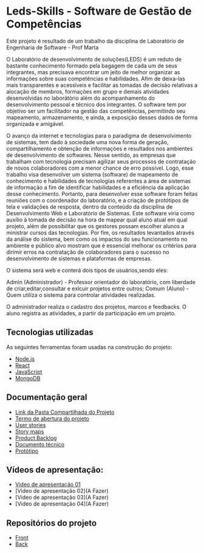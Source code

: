 # Leds-Skills -  Software de Gestão de Competências
Este projeto é resultado de um trabalho da disciplina de Laboratório de Engenharia de Software - Prof Marta 

O Laboratório de desenvolvimento de soluções(LEDS) é um reduto de bastante conhecimento formado pela bagagem de cada um de seus integrantes, mas precisava encontrar um jeito de melhor organizar as informações sobre suas competências e habilidades. Afim de deixa-las mais transparentes e acessíveis e facilitar as tomadas de decisão relativas a alocação de membros, formações em grupo e demais atividades desenvolvidas no laborátório além do acompanhamento do desenvolvimento pessoal e técnico dos integrantes. O software tem por objetivo ser um facilitador na gestão das competências, permitindo seu mapeamento, armazenamento, e ainda, a exposição desses dados de forma organizada e amigável.

O avanço da internet e tecnologias para o paradigma de desenvolvimento de sistemas, tem dado à sociedade uma nova forma de geração, compartilhamento e obtenção de informações e resultados nos ambientes de desenvolvimento de softwares. Nesse sentido, as empresas que trabalham com tecnologia precisam agilizar seus processos de contratação de novos colaboradores com a menor chance de erro possível. Logo, esse trabalho visa desenvolver um sistema (software) de mapeamento de conhecimento e habilidades de tecnologias referentes a área de sistemas de informação a fim de identificar habilidades e a eficiência da aplicação desse conhecimento. Portanto, para desenvolver esse software foram feitas reuniões com o coordenador do laboratório, e a criação de protótipos de tela e validações de resposta, dentro da conteúdo da disciplina de Desenvolvimento Web e Laboratório de Sistemas. Este software viria como auxílio à tomada de decisão na hora de mapear qual aluno atual em qual projeto, além de possibilitar que os gestores possam escolher alunos a ministrar cursos das tecnologias. Por fim, os resultados levantados através da análise do sistema, bem como os impactos do seu funcionamento no ambiente e público alvo mostram que é essencial  melhorar os critérios para dirimir erros na contratação de colaboradores para o sucesso no desenvolvimento de sistemas e plataformas de empresas.

O sistema será web e conterá dois tipos de usuários,sendo eles:

Admin (Administrador) - Professor orientador do laboratório, com liberdade de criar,editar,consultar e exlcuir projetos entre outros;
Comum (Aluno) - Quem utiliza o sistema para controlar atividades realizadas. 

O administrador realiza o cadastro dos projetos, marcos e feedbacks. O aluno registra as atividades, a partir da participação em um projeto.


## Tecnologias utilizadas

As seguintes ferramentas foram usadas na construção do projeto:

- [Node.js](https://nodejs.org/en/)
- [React](https://pt-br.reactjs.org/)
- [JavaScript](https://www.javascript.com/)
- [MongoDB](https://www.mongodb.com/)
 

## Documentação geral 

* [Link da Pasta Compartilhada do Projeto](https://drive.google.com/drive/folders/1sG-HB2w6GsRRYT3xi_5-P6gyDoZUQ_Qh?usp=sharing)
* [Termo de abertura do projeto](https://drive.google.com/file/d/17Sa_L5hD-TSVHMCo6xmxw8gp9mYPfyw2/view?usp=sharing)
* [User stories](https://drive.google.com/file/d/1T3RfMpWDyLLN5hZVLa9xvBCMLmNK_plD/view?usp=sharing) 
* [Story maps](https://app.featmap.com/link/de9f48a2-e3c8-4b98-ab22-2a1c3fa138e5)
* [Product Backlog](https://trello.com/b/HZuN7nHJ/ls-product-backlog)
* [Documento técnico](https://drive.google.com/file/d/1jwKc2_Szu3Ao2JJRhFNjDntSOwAmX2TM/view?usp=sharing) 
* [Protótipo](https://drive.google.com/file/d/1z_Soczpai5Yo40PhaLzFdLTvDFkd0Rdl/view?usp=sharing)

## Vídeos de apresentação: 
* [Video de apresentação 01](https://youtu.be/yBjeFwVg5vk)
* [Video de apresentação 02](A Fazer)
* [Video de apresentação 03](A Fazer)
* [Video de apresentação 04](A Fazer)

## Repositórios do projeto

* [Front](https://github.com/Guilherme-Bodart/SwGestaoCompetenciasCeFront)
* [Back](https://github.com/Guilherme-Bodart/SwGestaoCompetenciasCeBack) 
